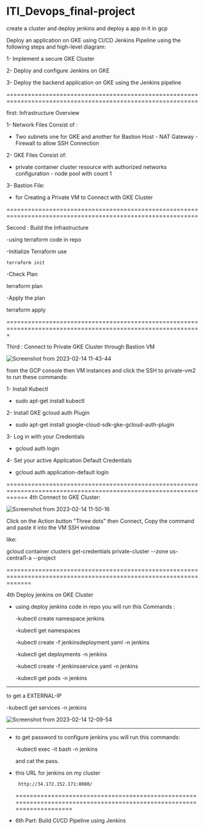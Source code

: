 # ITI_Devops_final-project
create a cluster and deploy jenkins and deploy a app in it in gcp

Deploy an application on GKE using CI/CD Jenkins Pipeline using the following steps and high-level diagram:


1- Implement a secure GKE Cluster

2- Deploy and configure Jenkins on GKE

3- Deploy the backend application on GKE using the Jenkins pipeline

============================================================================================================

first: Infrastructure Overview

1- Network Files Consist of :

- Two subnets one for GKE and another for Bastion Host   - NAT Gateway    - Firewall to allow SSH Connection

2- GKE Files Consist of:

-  private container cluster resource with authorized networks configuration   - node pool with count 1 


3- Bastion File: 

 - for Creating a Private VM to Connect with GKE Cluster
 
 ============================================================================================================
 
 Second : Build the Infrastructure
 
 -using terraform code in repo 
 
 -Initialize Terraform use 
 
    terraform init
    
 -Check Plan
 
   terraform plan
   
 -Apply the plan
 
   terraform apply
   
=============================================================================================================

Third : Connect to Private GKE Cluster through Bastion VM


![Screenshot from 2023-02-14 11-43-44](https://user-images.githubusercontent.com/119006761/218698339-3079cfec-d152-4793-bd88-6cb4abfe0388.png)




 from the GCP console then VM instances and click the SSH to private-vm2 to run these commands:
 
 1- Install Kubectl
 
   - sudo apt-get install kubectl
   
 2-  Install GKE gcloud auth Plugin
 
   - sudo apt-get install google-cloud-sdk-gke-gcloud-auth-plugin
   
 3- Log in with your Credentials
 
   - gcloud auth login
   
 4-  Set your active Application Default Credentials
 
   - gcloud auth application-default login
   
 ==================================================================================================================
 4th Connect to GKE Cluster:
 
 
 ![Screenshot from 2023-02-14 11-50-16](https://user-images.githubusercontent.com/119006761/218700034-76229083-abd7-431c-a0b9-f3db22de0141.png)


 Click on the Action button "Three dots" then Connect, Copy the command and paste it into the VM SSH window
 
 like:
 
 gcloud container clusters get-credentials private-cluster --zone us-central1-a --project <Your-Project-ID>
 
 ===================================================================================================================
 
 4th Deploy jenkins on GKE Cluster
 
  - using deploy jenkins code in repo you will run this Commands :
 
  
     -kubectl create namespace jenkins
 
     -kubectl get namespaces
 
     -kubectl create -f jenkinsdeployment.yaml -n jenkins
 
     -kubectl get deployments -n jenkins
 
     -kubectl create -f jenkinsservice.yaml -n jenkins
 
     -kubectl get pods -n jenkins
 
  -------------------------------------------------------------------------------------------------------------------
 
 
  to get a EXTERNAL-IP 
 
  -kubectl get services -n jenkins
 
  
  ![Screenshot from 2023-02-14 12-09-54](https://user-images.githubusercontent.com/119006761/218705065-553fb5be-baf8-4266-996f-35054d7c929f.png)

  -------------------------------------------------------------------------------------------------------------------   
 
   - to get password to configure jenkins you will run this commands:
   
     -kubectl exec -it <name-of-pod> bash -n jenkins
     
     and cat the pass.
     

- this URL for jenkins on my cluster


       http://34.172.152.171:8080/
       
   ======================================================================================================================
 - 6th Part: Build CI/CD Pipeline using Jenkins
       
     
    
 
 
 
